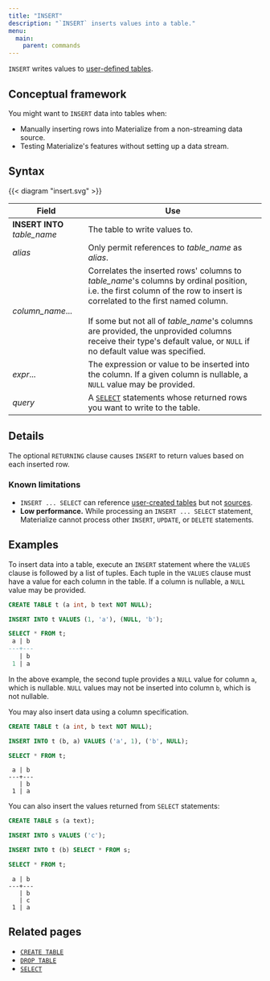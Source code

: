 ```yaml
---
title: "INSERT"
description: "`INSERT` inserts values into a table."
menu:
  main:
    parent: commands
---
```


`INSERT` writes values to [user-defined tables](../create-table).

## Conceptual framework

You might want to `INSERT` data into tables when:

- Manually inserting rows into Materialize from a non-streaming data source.
- Testing Materialize's features without setting up a data stream.

## Syntax

{{< diagram "insert.svg" >}}

Field | Use
------|-----
**INSERT INTO** _table_name_ | The table to write values to.
_alias_ | Only permit references to _table_name_ as _alias_.
_column_name_... | Correlates the inserted rows' columns to _table_name_'s columns by ordinal position, i.e. the first column of the row to insert is correlated to the first named column. <br/><br/>If some but not all of _table_name_'s columns are provided, the unprovided columns receive their type's default value, or `NULL` if no default value was specified.
_expr_... | The expression or value to be inserted into the column. If a given column is nullable, a `NULL` value may be provided.
_query_ | A [`SELECT`](../select) statements whose returned rows you want to write to the table.

## Details

The optional `RETURNING` clause causes `INSERT` to return values based on each inserted row.

### Known limitations

* `INSERT ... SELECT` can reference [user-created tables](../create-table) but not [sources](../create-source).
* **Low performance.** While processing an `INSERT ... SELECT` statement,
  Materialize cannot process other `INSERT`, `UPDATE`, or `DELETE` statements.

## Examples

To insert data into a table, execute an `INSERT` statement where the `VALUES` clause
is followed by a list of tuples. Each tuple in the `VALUES` clause must have a value
for each column in the table. If a column is nullable, a `NULL` value may be provided.

```sql
CREATE TABLE t (a int, b text NOT NULL);

INSERT INTO t VALUES (1, 'a'), (NULL, 'b');

SELECT * FROM t;
 a | b
---+---
   | b
 1 | a
```

In the above example, the second tuple provides a `NULL` value for column `a`, which
is nullable. `NULL` values may not be inserted into column `b`, which is not nullable.

You may also insert data using a column specification.

```sql
CREATE TABLE t (a int, b text NOT NULL);

INSERT INTO t (b, a) VALUES ('a', 1), ('b', NULL);

SELECT * FROM t;
```
```
 a | b
---+---
   | b
 1 | a
```

You can also insert the values returned from `SELECT` statements:

```sql
CREATE TABLE s (a text);

INSERT INTO s VALUES ('c');

INSERT INTO t (b) SELECT * FROM s;

SELECT * FROM t;
```
```
 a | b
---+---
   | b
   | c
 1 | a
```

## Related pages

- [`CREATE TABLE`](../create-table)
- [`DROP TABLE`](../drop-table)
- [`SELECT`](../select)
